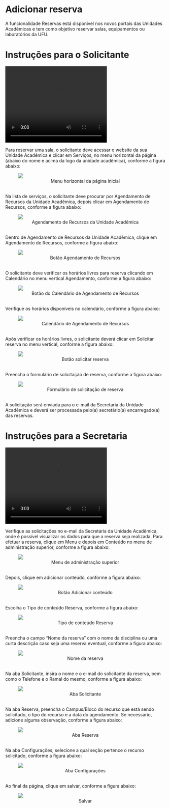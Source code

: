 # Adicionar reserva

A funcionalidade Reservas está disponível nos novos portais das Unidades Acadêmicas e tem como objetivo reservar salas, equipamentos ou laboratórios da UFU.

# Instruções para o Solicitante

<video width="320" height="240" controls>
  <source src="../videos/Treinamento Reservas - Solicitante.mp4" type="video/mp4">
  Seu navegador não é compatível.
</video>

Para reservar uma sala, o solicitante deve acessar o website da sua Unidade Acadêmica e clicar em Serviços, no menu horizontal da página (abaixo do nome e
acima da logo da unidade acadêmica), conforme a figura abaixo:

<figure class="image">
  <img src="../imgs/14 - Reservas/Solicitante/14 - Reservas 1.png">
  <center><figcaption>Menu horizontal da página inicial</figcaption></center>
  </br>
</figure>

Na lista de serviços, o solicitante deve procurar por Agendamento de Recursos da Unidade Acadêmica, depois clicar em Agendamento de Recursos,  conforme a figura abaixo:

<figure class="image">
  <img src="../imgs/14 - Reservas/Solicitante/14 - Reservas 2.png">
  <center><figcaption>Agendamento de Recursos da Unidade Acadêmica</figcaption></center>
  </br>
</figure>

Dentro de Agendamento de Recursos da Unidade Acadêmica, clique em Agendamento de Recursos,  conforme a figura abaixo:

<figure class="image">
  <img src="../imgs/14 - Reservas/Solicitante/14 - Reservas 3.1.png">
  <center><figcaption>Botão Agendamento de Recursos</figcaption></center>
  </br>
</figure>

O solicitante deve verificar os horários livres para reserva clicando em Calendário no menu vertical Agendamento,  conforme a figura abaixo:

<figure class="image">
  <img src="../imgs/14 - Reservas/Solicitante/14 - Reservas 3.2.png">
  <center><figcaption>Botão do Calendário de Agendamento de Recursos</figcaption></center>
  </br>
</figure>

Verifique os horários disponíveis no calendário,  conforme a figura abaixo:

<figure class="image">
  <img src="../imgs/14 - Reservas/Solicitante/14 - Reservas 3.3.png">
  <center><figcaption>Calendário de Agendamento de Recursos</figcaption></center>
  </br>
</figure>

Após verificar os horários livres, o solicitante deverá clicar em Solicitar reserva no menu vertical,  conforme a figura abaixo:

<figure class="image">
  <img src="../imgs/14 - Reservas/Solicitante/14 - Reservas 3.4.png">
  <center><figcaption>Botão solicitar reserva</figcaption></center>
  </br>
</figure>

Preencha o formulário de solicitação de reserva,  conforme a figura abaixo:

<figure class="image">
  <img src="../imgs/14 - Reservas/Solicitante/14 - Reservas 4.png">
  <center><figcaption>Formulário de solicitação de reserva</figcaption></center>
  </br>
</figure>

A solicitação será enviada para o e-mail da Secretaria da Unidade Acadêmica e
deverá ser processada pelo(a) secretário(a) encarregado(a) das reservas.

# Instruções para a Secretaria

<video width="320" height="240" controls>
  <source src="../videos/Treinamento Reservas - Secretaria.mp4" type="video/mp4">
  Seu navegador não é compatível.
</video>

Verifique as solicitações no e-mail da Secretaria da Unidade Acadêmica, onde é possível visualizar os dados para que a reserva seja realizada.
Para efetuar a reserva, clique em Menu e depois em Conteúdo no menu de administração superior, conforme a figura abaixo:

<figure class="image">
  <img src="../imgs/14 - Reservas/Secretaria/14 - Reservas 1.1.png">
  <center><figcaption>Menu de administração superior</figcaption></center>
  </br>
</figure>

Depois, clique em adicionar conteúdo, conforme a figura abaixo:

<figure class="image">
  <img src="../imgs/14 - Reservas/Secretaria/14 - Reservas 1.2.png">
  <center><figcaption>Botão Adicionar conteúdo</figcaption></center>
  </br>
</figure>
Escolha o Tipo de conteúdo Reserva, conforme a figura abaixo:

<figure class="image">
  <img src="../imgs/14 - Reservas/Secretaria/14 - Reservas 2.png">
  <center><figcaption>Tipo de conteúdo Reserva</figcaption></center>
  </br>
</figure>

Preencha o campo “Nome da reserva” com o nome da disciplina ou uma curta descrição caso seja uma reserva eventual, conforme a figura abaixo:

<figure class="image">
  <img src="../imgs/14 - Reservas/Secretaria/14 - Reservas 3.png">
  <center><figcaption>Nome da reserva</figcaption></center>
  </br>
</figure>

Na aba Solicitante, insira o nome e o e-mail do solicitante da reserva, bem como o Telefone e o Ramal do mesmo, conforme a figura abaixo:

<figure class="image">
  <img src="../imgs/14 - Reservas/Secretaria/14 - Reservas 4.png">
  <center><figcaption>Aba Solicitante</figcaption></center>
  </br>
</figure>

Na aba Reserva, preencha o Campus/Bloco do recurso que está sendo solicitado, o tipo do recurso e a data do agendamento. Se necessário, adicione alguma
observação, conforme a figura abaixo:

<figure class="image">
  <img src="../imgs/14 - Reservas/Secretaria/14 - Reservas 5.png">
  <center><figcaption>Aba Reserva</figcaption></center>
  </br>
</figure>

Na aba Configurações, selecione a qual seção pertence o recurso solicitado, conforme a figura abaixo:

<figure class="image">
  <img src="../imgs/14 - Reservas/Secretaria/14 - Reservas 6.png">
  <center><figcaption>Aba Configurações</figcaption></center>
  </br>
</figure>

Ao final da página, clique em salvar, conforme a figura abaixo:

<figure class="image">
  <img src="../imgs/14 - Reservas/Secretaria/14 - Reservas 7.png">
  <center><figcaption>Salvar</figcaption></center>
  </br>
</figure>
